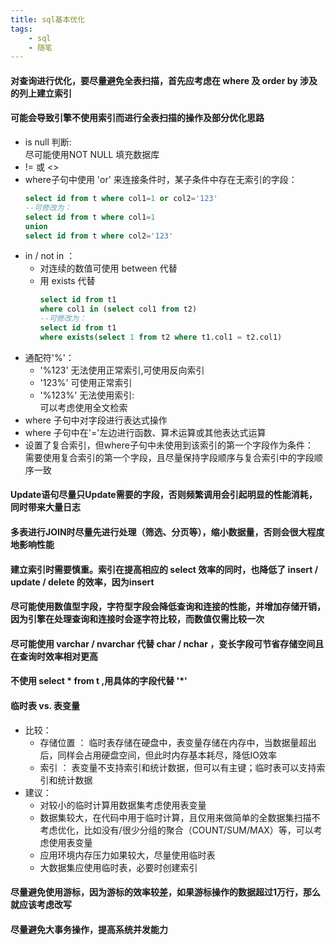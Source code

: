 ```yaml
---
title: sql基本优化
tags:
    - sql
    - 随笔
---
```


#### 对查询进行优化，要尽量避免全表扫描，首先应考虑在 where 及 order by 涉及的列上建立索引
    
#### 可能会导致引擎不使用索引而进行全表扫描的操作及部分优化思路
* is null 判断:  
    尽可能使用NOT NULL 填充数据库  
* != 或 <>  
* where子句中使用 'or' 来连接条件时，某子条件中存在无索引的字段：
    ```sql
    select id from t where col1=1 or col2='123'
    --可修改为：
    select id from t where col1=1
    union
    select id from t where col2='123'
    ```
* in / not in ：  
    * 对连续的数值可使用 between 代替
    * 用 exists 代替
        ```sql
        select id from t1 
        where col1 in (select col1 from t2)
        --可修改为：
        select id from t1
        where exists(select 1 from t2 where t1.col1 = t2.col1)
        ```
* 通配符'%'：  
    * '%123' 无法使用正常索引,可使用反向索引
    * '123%' 可使用正常索引
    * '%123%' 无法使用索引:  
        可以考虑使用全文检索
* where 子句中对字段进行表达式操作
* where 子句中在'='左边进行函数、算术运算或其他表达式运算
* 设置了复合索引，但where子句中未使用到该索引的第一个字段作为条件：  
    需要使用复合索引的第一个字段，且尽量保持字段顺序与复合索引中的字段顺序一致  

#### Update语句尽量只Update需要的字段，否则频繁调用会引起明显的性能消耗，同时带来大量日志  

#### 多表进行JOIN时尽量先进行处理（筛选、分页等），缩小数据量，否则会很大程度地影响性能

#### 建立索引时需要慎重。索引在提高相应的 select 效率的同时，也降低了 insert / update / delete 的效率，因为insert  

#### 尽可能使用数值型字段，字符型字段会降低查询和连接的性能，并增加存储开销，因为引擎在处理查询和连接时会逐字符比较，而数值仅需比较一次

#### 尽可能使用 varchar / nvarchar 代替 char / nchar ，变长字段可节省存储空间且在查询时效率相对更高

#### 不使用 select * from t ,用具体的字段代替 '*' 

#### 临时表 vs. 表变量
* 比较：
    * 存储位置 ： 临时表存储在硬盘中，表变量存储在内存中，当数据量超出后，同样会占用硬盘空间，但此时内存基本耗尽，降低IO效率
    * 索引 ： 表变量不支持索引和统计数据，但可以有主键；临时表可以支持索引和统计数据
* 建议：  
    * 对较小的临时计算用数据集考虑使用表变量
    * 数据集较大，在代码中用于临时计算，且仅用来做简单的全数据集扫描不考虑优化，比如没有/很少分组的聚合（COUNT/SUM/MAX）等，可以考虑使用表变量
    * 应用环境内存压力如果较大，尽量使用临时表
    * 大数据集应使用临时表，必要时创建索引

#### 尽量避免使用游标，因为游标的效率较差，如果游标操作的数据超过1万行，那么就应该考虑改写

#### 尽量避免大事务操作，提高系统并发能力


